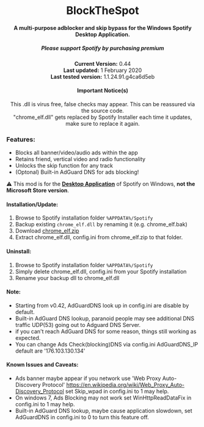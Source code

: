 <center>
  <h1 align="center">BlockTheSpot</h1>
  <h4 align="center">A multi-purpose adblocker and skip bypass for the <strong>Windows</strong> Spotify Desktop Application.</h4>
  <h5 align="center">Please support Spotify by purchasing premium</h5>
  <p align="center">
    <strong>Current Version:</strong> 0.44 <br>
    <strong>Last updated:</strong> 1 February 2020<br>
    <strong>Last tested version:</strong> 1.1.24.91.g4ca6d5eb
  </p>
  <h4 align="center">Important Notice(s)</h4>
  <p align="center">
    This .dll is virus free, false checks may appear. This can be reassured via the source code. <br>
    "chrome_elf.dll" gets replaced by Spotify Installer each time it updates, make sure to replace it again.
  </p>
</center>

### Features:
* Blocks all banner/video/audio ads within the app
* Retains friend, vertical video and radio functionality
* Unlocks the skip function for any track
* (Optonal) Built-in AdGuard DNS for ads blocking!

:warning: This mod is for the [**Desktop Application**](https://www.spotify.com/download/windows/) of Spotify on Windows, **not the Microsoft Store version**.

#### Installation/Update:
1. Browse to Spotify installation folder `%APPDATA%/Spotify`
2. Backup existing `chrome_elf.dll` by renaming it (e.g. chrome_elf.bak)
3. Download [chrome_elf.zip](chrome_elf.zip)
4. Extract chrome_elf.dll, config.ini from chrome_elf.zip to that folder. 

#### Uninstall:
1. Browse to Spotify installation folder `%APPDATA%/Spotify` 
2. Simply delete chrome_elf.dll, config.ini from your Spotify installation
3. Rename your backup dll to chrome_elf.dll

#### Note:
* Starting from v0.42, AdGuardDNS look up in config.ini are disable by default.
* Built-in AdGuard DNS lookup, paranoid people may see additional DNS traffic UDP(53) 
going out to Adguard DNS Server.
* if you can't reach AdGuard DNS for some reason, things still working as expected.
* You can change Ads Check(blocking)DNS via config.ini AdGuardDNS_IP default are '176.103.130.134'

#### Known Issues and Caveats:
* Ads banner maybe appear if you network use 'Web Proxy Auto-Discovery Protocol'
https://en.wikipedia.org/wiki/Web_Proxy_Auto-Discovery_Protocol
set Skip_wpad in config.ini to 1 may help.
* On windows 7, Ads Blocking may not work
set WinHttpReadDataFix in config.ini to 1 may help.
* Built-in AdGuard DNS lookup, maybe cause application slowdown,
set AdGuardDNS in config.ini to 0 to turn this feature off.